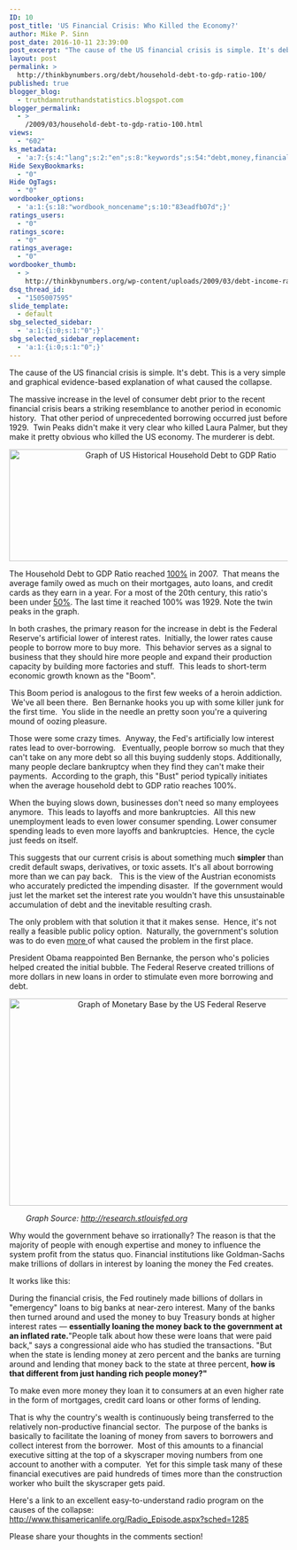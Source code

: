 ```yaml
---
ID: 10
post_title: 'US Financial Crisis: Who Killed the Economy?'
author: Mike P. Sinn
post_date: 2016-10-11 23:39:00
post_excerpt: "The cause of the US financial crisis is simple. It's debt. This is a very simple and graphical evidence-based explanation of what caused the collapse."
layout: post
permalink: >
  http://thinkbynumbers.org/debt/household-debt-to-gdp-ratio-100/
published: true
blogger_blog:
  - truthdamntruthandstatistics.blogspot.com
blogger_permalink:
  - >
    /2009/03/household-debt-to-gdp-ratio-100.html
views:
  - "602"
ks_metadata:
  - 'a:7:{s:4:"lang";s:2:"en";s:8:"keywords";s:54:"debt,money,financial,people,loans,make,banks,borrowing";s:19:"keywords_autoupdate";s:1:"1";s:11:"description";s:157:"debt. This is a very simple and graphical evidence-based explanation of what caused the collapse. The massive increase in the level of consumer debt prior to";s:22:"description_autoupdate";s:1:"1";s:5:"title";s:0:"";s:6:"robots";s:12:"index,follow";}'
Hide SexyBookmarks:
  - "0"
Hide OgTags:
  - "0"
wordbooker_options:
  - 'a:1:{s:18:"wordbook_noncename";s:10:"83eadfb07d";}'
ratings_users:
  - "0"
ratings_score:
  - "0"
ratings_average:
  - "0"
wordbooker_thumb:
  - >
    http://thinkbynumbers.org/wp-content/uploads/2009/03/debt-income-ratio-90x90.jpg
dsq_thread_id:
  - "1505007595"
slide_template:
  - default
sbg_selected_sidebar:
  - 'a:1:{i:0;s:1:"0";}'
sbg_selected_sidebar_replacement:
  - 'a:1:{i:0;s:1:"0";}'
---
```

The cause of the US financial crisis is simple. It's debt. This is a very simple and graphical evidence-based explanation of what caused the collapse.

The massive increase in the level of consumer debt prior to the recent financial crisis bears a striking resemblance to another period in economic history.  That other period of unprecedented borrowing occurred just before 1929.  Twin Peaks didn't make it very clear who killed Laura Palmer, but they make it pretty obvious who killed the US economy. The murderer is debt.

<p dir="ltr" style="text-align: center;"><a href="http://thinkbynumbers.org/wp-content/uploads/2009/03/Twin-Peaks-of-Household-Debt-to-GDP-Ratio.jpg"><img class="aligncenter size-full wp-image-762" title="Twin Peaks of Debt: Historical Household Debt to GDP Ratio" src="http://thinkbynumbers.org/wp-content/uploads/2009/03/Twin-Peaks-of-Household-Debt-to-GDP-Ratio.jpg" alt="Graph of US Historical Household Debt to GDP Ratio" width="605" height="202" /></a></p>

<p dir="ltr">The Household Debt to GDP Ratio reached <a href="http://www.npr.org/sections/money/2009/02/household_debt_vs_gdp.html">100%</a> in 2007.  That means the average family owed as much on their mortgages, auto loans, and credit cards as they earn in a year. For a most of the 20th century, this ratio's been under <a href="https://en.wikipedia.org/wiki/United_States_public_debt">50%</a>. The last time it reached 100% was 1929. Note the twin peaks in the graph.</p>

<p dir="ltr">In both crashes, the primary reason for the increase in debt is the Federal Reserve's artificial lower of interest rates.  Initially, the lower rates cause people to borrow more to buy more.  This behavior serves as a signal to business that they should hire more people and expand their production capacity by building more factories and stuff.  This leads to short-term economic growth known as the "Boom".</p>

<p dir="ltr">This Boom period is analogous to the first few weeks of a heroin addiction.  We've all been there.  Ben Bernanke hooks you up with some killer junk for the first time.  You slide in the needle an pretty soon you're a quivering mound of oozing pleasure.</p>

<p dir="ltr">Those were some crazy times.  Anyway, the Fed's artificially low interest rates lead to over-borrowing.   Eventually, people borrow so much that they can't take on any more debt so all this buying suddenly stops. Additionally, many people declare bankruptcy when they find they can't make their payments.  According to the graph, this "Bust" period typically initiates when the average household debt to GDP ratio reaches 100%.</p>

<p dir="ltr">When the buying slows down, businesses don't need so many employees anymore.  This leads to layoffs and more bankruptcies.  All this new unemployment leads to even lower consumer spending. Lower consumer spending leads to even more layoffs and bankruptcies.  Hence, the cycle just feeds on itself.</p>

<p dir="ltr">This suggests that our current crisis is about something much <strong>simpler</strong> than credit default swaps, derivatives, or toxic assets. It's all about borrowing more than we can pay back.   This is the view of the Austrian economists who accurately predicted the impending disaster.  If the government would just let the market set the interest rate you wouldn't have this unsustainable accumulation of debt and the inevitable resulting crash.</p>

<p dir="ltr">The only problem with that solution it that it makes sense.  Hence, it's not really a feasible public policy option.  Naturally, the government's solution was to do even <a href="https://en.wikipedia.org/wiki/Quantitative_easing" target="_blank">more </a>of what caused the problem in the first place.</p>

<p dir="ltr">President Obama reappointed Ben Bernanke, the person who's policies helped created the initial bubble. The Federal Reserve created trillions of more dollars in new loans in order to stimulate even more borrowing and debt.</p>

<p dir="ltr" style="text-align: center;"><a href="http://thinkbynumbers.org/wp-content/uploads/2009/03/monetary-base-graph-federal-reserve-money-supply.jpg"><img class="aligncenter size-full wp-image-789" title="Graph of Monetary Base by the Federal Reserve" src="http://thinkbynumbers.org/wp-content/uploads/2009/03/monetary-base-graph-federal-reserve-money-supply.jpg" alt="Graph of Monetary Base by the US Federal Reserve" width="573" height="374" /></a></p>

<p dir="ltr" style="text-align: left; padding-left: 30px;"><em>Graph Source: <a href="https://research.stlouisfed.org/" target="_blank">http://research.stlouisfed.org</a></em></p>

<p dir="ltr">Why would the government behave so irrationally? The reason is that the majority of people with enough expertise and money to influence the system profit from the status quo. Financial institutions like Goldman-Sachs make trillions of dollars in interest by loaning the money the Fed creates.</p>

<p dir="ltr">It works like this:</p>

<p dir="ltr">During the financial crisis, the Fed routinely made billions of dollars in "emergency" loans to big banks at near-zero interest. Many of the banks then turned around and used the money to buy Treasury bonds at higher interest rates — <strong>essentially loaning the money back to the government at an inflated rate.</strong>"People talk about how these were loans that were paid back," says a congressional aide who has studied the transactions. "But when the state is lending money at zero percent and the banks are turning around and lending that money back to the state at three percent, <strong>how is that different from just handing rich people money?"</strong></p>

<p dir="ltr">To make even more money they loan it to consumers at an even higher rate in the form of mortgages, credit card loans or other forms of lending.</p>

<p dir="ltr">That is why the country's wealth is continuously being transferred to the relatively non-productive financial sector.  The purpose of the banks is basically to facilitate the loaning of money from savers to borrowers and collect interest from the borrower.  Most of this amounts to a financial executive sitting at the top of a skyscraper moving numbers from one account to another with a computer.  Yet for this simple task many of these financial executives are paid hundreds of times more than the construction worker who built the skyscraper gets paid.</p>

<p dir="ltr">Here's a link to an excellent easy-to-understand radio program on the causes of the collapse:
<a href="http://www.thisamericanlife.org/radio-archives">http://www.thisamericanlife.org/Radio_Episode.aspx?sched=1285</a></p>

<p dir="ltr">Please share your thoughts in the comments section!</p>